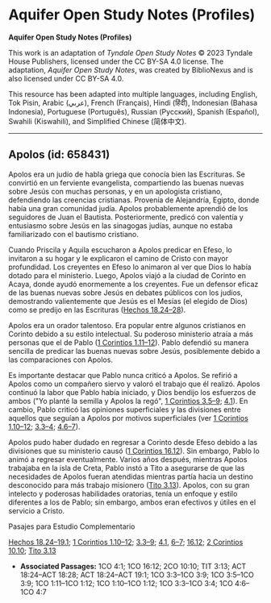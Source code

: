 # Aquifer Open Study Notes (Profiles)

**Aquifer Open Study Notes (Profiles)**

This work is an adaptation of *Tyndale Open Study Notes* © 2023 Tyndale House Publishers, licensed under the CC BY\-SA 4\.0 license. The adaptation, *Aquifer Open Study Notes*, was created by BiblioNexus and is also licensed under CC BY\-SA 4\.0\.

This resource has been adapted into multiple languages, including English, Tok Pisin, Arabic (عربي), French (Français), Hindi (हिंदी), Indonesian (Bahasa Indonesia), Portuguese (Português), Russian (Русский), Spanish (Español), Swahili (Kiswahili), and Simplified Chinese (简体中文).



--------------------------------

## Apolos (id: 658431)

Apolos era un judío de habla griega que conocía bien las Escrituras. Se convirtió en un ferviente evangelista, compartiendo las buenas nuevas sobre Jesús con muchas personas, y en un apologista cristiano, defendiendo las creencias cristianas. Provenía de Alejandría, Egipto, donde había una gran comunidad judía. Apolos probablemente aprendió de los seguidores de Juan el Bautista. Posteriormente, predicó con valentía y entusiasmo sobre Jesús en las sinagogas judías, aunque no estaba familiarizado con el bautismo cristiano.

Cuando Priscila y Aquila escucharon a Apolos predicar en Efeso, lo invitaron a su hogar y le explicaron el camino de Cristo con mayor profundidad. Los creyentes en Efeso lo animaron al ver que Dios lo había dotado para el ministerio. Luego, Apolos viajó a la ciudad de Corinto en Acaya, donde ayudó enormemente a los creyentes. Fue un defensor eficaz de las buenas nuevas sobre Jesús en debates públicos con los judíos, demostrando valientemente que Jesús es el Mesías (el elegido de Dios) como se predijo en las Escrituras ([Hechos 18\.24–28](https://ref.ly/Acts18:24-Acts18:28)).

Apolos era un orador talentoso. Era popular entre algunos cristianos en Corinto debido a su estilo intelectual. Su poderoso ministerio atraía a más personas que el de Pablo ([1 Corintios 1\.11–12](https://ref.ly/1Cor1:11-1Cor1:12)). Pablo defendió su manera sencilla de predicar las buenas nuevas sobre Jesús, posiblemente debido a las comparaciones con Apolos.

Es importante destacar que Pablo nunca criticó a Apolos. Se refirió a Apolos como un compañero siervo y valoró el trabajo que él realizó. Apolos continuó la labor que Pablo había iniciado, y Dios bendijo los esfuerzos de ambos ("Yo planté la semilla y Apolos la regó", [1 Corintios 3\.5–9](https://ref.ly/1Cor3:5-1Cor3:9); [4\.1](https://ref.ly/1Cor4:1)). En cambio, Pablo criticó las opiniones superficiales y las divisiones entre aquellos que seguían a Apolos por motivos superficiales (ver [1 Corintios 1\.10–12](https://ref.ly/1Cor1:10-1Cor1:12); [3\.3–4](https://ref.ly/1Cor3:3-1Cor3:4); [4\.6–7](https://ref.ly/1Cor4:6-1Cor4:7)).

Apolos pudo haber dudado en regresar a Corinto desde Efeso debido a las divisiones que su ministerio causó ([1 Corintios 16\.12](https://ref.ly/1Cor16:12)). Sin embargo, Pablo lo animó a regresar eventualmente. Varios años después, mientras Apolos trabajaba en la isla de Creta, Pablo instó a Tito a asegurarse de que las necesidades de Apolos fueran atendidas mientras partía hacia un destino desconocido para más trabajo misionero ([Tito 3\.13](https://ref.ly/Titus3:13)). Apolos, con su gran intelecto y poderosas habilidades oratorias, tenía un enfoque y estilo diferentes a los de Pablo; sin embargo, ambos eran efectivos y útiles en el servicio a Cristo.

Pasajes para Estudio Complementario

[Hechos 18\.24–19\.1](https://ref.ly/Acts18:24-Acts19:1); [1 Corintios 1\.10–12](https://ref.ly/1Cor1:10-1Cor1:12); [3\.3–9](https://ref.ly/1Cor3:3-1Cor3:9); [4\.1](https://ref.ly/1Cor4:1), [6–7](https://ref.ly/1Cor4:6-1Cor4:7); [16\.12](https://ref.ly/1Cor16:12); [2 Corintios 10\.10](https://ref.ly/2Cor10:10); [Tito 3\.13](https://ref.ly/Titus3:13)

* **Associated Passages:** 1CO 4:1; 1CO 16:12; 2CO 10:10; TIT 3:13; ACT 18:24–ACT 18:28; ACT 18:24–ACT 19:1; 1CO 3:3–1CO 3:9; 1CO 3:5–1CO 3:9; 1CO 1:11–1CO 1:12; 1CO 1:10–1CO 1:12; 1CO 3:3–1CO 3:4; 1CO 4:6–1CO 4:7

